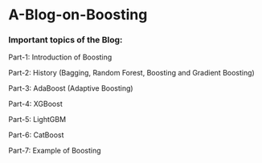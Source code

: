 # A-Blog-on-Boosting


### Important topics of the Blog:

Part-1: Introduction of Boosting

Part-2: History (Bagging, Random Forest, Boosting and Gradient Boosting)

Part-3: AdaBoost (Adaptive Boosting)

Part-4: XGBoost

Part-5: LightGBM

Part-6: CatBoost

Part-7: Example of Boosting
